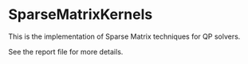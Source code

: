 # SparseMatrixKernels

This is the implementation of Sparse Matrix techniques for QP solvers.

See the report file for more details.
